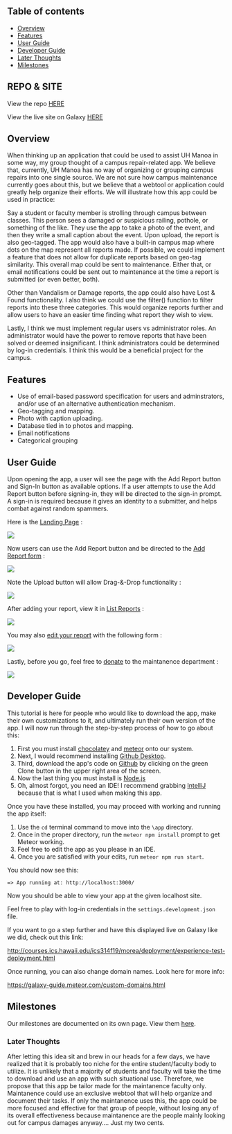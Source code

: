 ## Table of contents

* [Overview](#overview)
* [Features](#features)
* [User Guide](#user-guide)
* [Developer Guide](#developer-guide)
* [Later Thoughts](#later-thoughts)
* [Milestones](milestones.html)

## REPO & SITE

View the repo [HERE](https://github.com/manoa-fixed)

View the live site on Galaxy [HERE](http://manoafixed.meteorapp.com/#/)

## Overview 

When thinking up an application that could be used to assist UH Manoa in some way, my group thought of a campus repair-related app. We believe that, currently, UH Manoa has no way of organizing or grouping campus repairs into one single source. We are not sure how campus maintenance currently goes about this, but we believe that a webtool or application could greatly help organize their efforts. We will illustrate how this app could be used in practice:

Say a student or faculty member is strolling through campus between classes. This person sees a damaged or suspicious railing, pothole, or something of the like. They use the app to take a photo of the event, and then they write a small caption about the event. Upon upload, the report is also geo-tagged. The app would also have a built-in campus map where dots on the map represent all reports made. If possible, we could implement a feature that does not allow for duplicate reports based on geo-tag similarity. This overall map could be sent to maintenance. Either that, or email notifications could be sent out to maintenance at the time a report is submitted (or even better, both).

Other than Vandalism or Damage reports, the app could also have Lost & Found functionality. I also think we could use the filter() function to filter reports into these three categories. This would organize reports further and allow users to have an easier time finding what report they wish to view.

Lastly, I think we must implement regular users vs administrator roles. An administrator would have the power to remove reports that have been solved or deemed insignificant. I think administrators could be determined by log-in credentials. I think this would be a beneficial project for the campus.

## Features

* Use of email-based password specification for users and adminstrators, and/or use of an alternative authentication mechanism.
* Geo-tagging and mapping.
* Photo with caption uploading. 
* Database tied in to photos and mapping.
* Email notifications
* Categorical grouping

## User Guide

Upon opening the app, a user will see the page with the Add Report button and Sign-In button as available options. If a user attempts to use the Add Report button before signing-in, they will be directed to the sign-in prompt. A sign-in is required because it gives an identity to a submitter, and helps combat against random spammers.

Here is the [Landing Page](http://manoafixed.meteorapp.com/#/) :

<img src="newLanding.PNG">

Now users can use the Add Report button and be directed to the [Add Report form](http://manoafixed.meteorapp.com/#/add) :

<img src="newadd.PNG">

Note the Upload button will allow Drag-&-Drop functionality :

<img src="dropzone.PNG">

After adding your report, view it in [List Reports](http://manoafixed.meteorapp.com/#/list) :

<img src="listreports.PNG">

You may also [edit your report](http://manoafixed.meteorapp.com/#/edit/kcxGBQEmfePWuYG3c) with the following form :

<img src="edit.PNG">

Lastly, before you go, feel free to [donate](http://manoafixed.meteorapp.com/#/donate) to the maintanence department :

<img src="donate.PNG">

## Developer Guide

This tutorial is here for people who would like to download the app, make their own customizations to it, and ultimately run their own version of the app. I will now run through the step-by-step process of how to go about this:

1. First you must install [chocolatey](https://chocolatey.org/install) and [meteor](https://www.meteor.com/install) onto our system.
2. Next, I would recommend installing [Github Desktop](https://desktop.github.com/).
3. Third, download the app's code on [Github](https://github.com/manoa-fixed/manoa-fixed) by clicking on the green Clone button in the upper right area of the screen.
4. Now the last thing you must install is [Node.js](https://www.npmjs.com/get-npm)
5. Oh, almost forgot, you need an IDE! I recommend grabbing [IntelliJ](https://www.jetbrains.com/idea/download/) because that is what I used when making this app.

Once you have these installed, you may proceed with working and running the app itself:

1. Use the `cd` terminal command to move into the `\app` directory. 
2. Once in the proper directory, run the `meteor npm install` prompt to get Meteor working.
3. Feel free to edit the app as you please in an IDE.
4. Once you are satisfied with your edits, run `meteor npm run start`.

You should now see this:

`=> App running at: http://localhost:3000/`
   
Now you should be able to view your app at the given localhost site.

Feel free to play with log-in credentials in the `settings.development.json` file.

If you want to go a step further and have this displayed live on Galaxy like we did, check out this link:

http://courses.ics.hawaii.edu/ics314f19/morea/deployment/experience-test-deployment.html

Once running, you can also change domain names. Look here for more info:

https://galaxy-guide.meteor.com/custom-domains.html

## Milestones

Our milestones are documented on its own page. View them [here](milestones.html).

### Later Thoughts

After letting this idea sit and brew in our heads for a few days, we have realized that it is probably too niche for the entire student/faculty body to utilize. It is unlikely that a majority of students and faculty will take the time to download and use an app with such situational use. Therefore, we propose that this app be tailor made for the maintanence faculty only. Maintanence could use an exclusive webtool that will help organize and document their tasks. If only the maintanence uses this, the app could be more focused and effective for that group of people, without losing any of its overall effectiveness because maintanence are the people mainly looking out for campus damages anyway…. Just my two cents.







